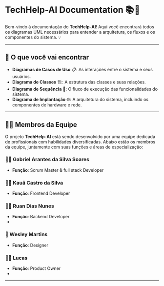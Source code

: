 # TechHelp-AI Documentation 📚🚀

Bem-vindo à documentação do **TechHelp-AI**! Aqui você encontrará todos os diagramas UML necessários para entender a arquitetura, os fluxos e os componentes do sistema. 💡

---

## 🚀 O que você vai encontrar

- **Diagramas de Casos de Uso** 📋: As interações entre o sistema e seus usuários.
- **Diagrama de Classes** 🏗️: A estrutura das classes e suas relações.
- **Diagrama de Sequência** 🔄: O fluxo de execução das funcionalidades do sistema.
- **Diagrama de Implantação** 🌐: A arquitetura do sistema, incluindo os componentes de hardware e rede.

---

## 👨‍💻 Membros da Equipe

O projeto **TechHelp-AI** está sendo desenvolvido por uma equipe dedicada de profissionais com habilidades diversificadas. Abaixo estão os membros da equipe, juntamente com suas funções e áreas de especialização:

### 🧑‍🏫  Gabriel Arantes da Silva Soares
- **Função**: Scrum Master & full stack Developer

### 🧑‍💻 Kauã Castro da Silva
- **Função**: Frontend Developer

### 🧑‍💻 Ruan Dias Nunes
- **Função**: Backend Developer 
- 
### 🎨 Wesley Martins
- **Função**: Designer

### 🧑‍💼 Lucas
- **Função**: Product Owner
- 
---

